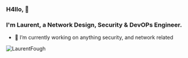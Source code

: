 ### H4llo, 👋

<h3>I'm Laurent, a Network Design, Security & DevOPs Engineer.</h3>

- 🔭 I’m currently working on anything security, and network related

<p><img src="https://github-readme-stats.vercel.app/api?username=LaurentFough&show_icons=true&theme=nightowl" alt="LaurentFough" /></p>
